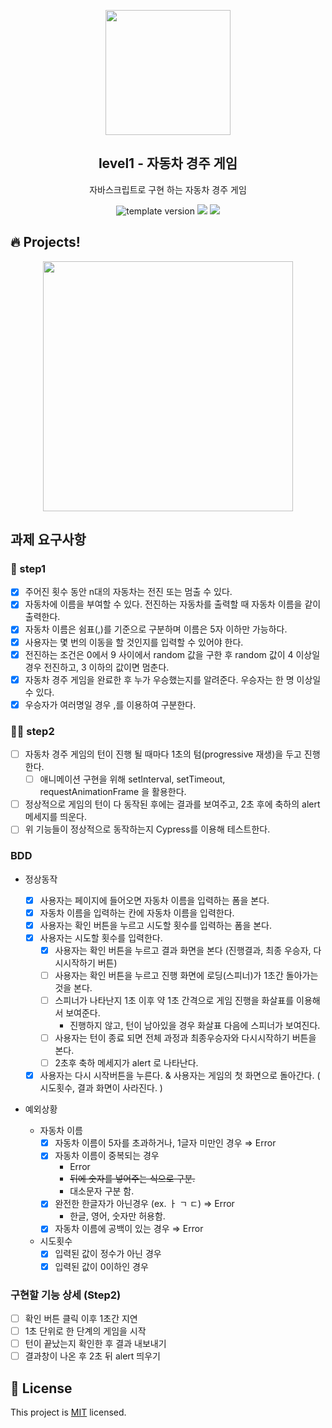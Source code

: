 <p align="middle" >
  <img width="200px;" src="https://user-images.githubusercontent.com/50367798/106415730-2645a280-6493-11eb-876c-ef7172652261.png"/>
</p>
<h2 align="middle">level1 - 자동차 경주 게임</h2>
<p align="middle">자바스크립트로 구현 하는 자동차 경주 게임</p>
<p align="middle">
<img src="https://img.shields.io/badge/version-1.0.0-blue?style=flat-square" alt="template version"/>
<img src="https://img.shields.io/badge/language-html-blue.svg?style=flat-square"/>
<a href="https://github.com/daybrush/moveable/blob/master/LICENSE" target="_blank">
  <img src="https://img.shields.io/github/license/daybrush/moveable.svg?style=flat-square&label=license&color=08CE5D"/>
  </a>
</p>

## 🔥 Projects!

<p align="middle">
  <img width="400" src="https://techcourse-storage.s3.ap-northeast-2.amazonaws.com/7c76e809d82a4a3aa0fd78a86be25427">
</p>

## 과제 요구사항

### 🎯 step1

- [x] 주어진 횟수 동안 n대의 자동차는 전진 또는 멈출 수 있다.
- [x] 자동차에 이름을 부여할 수 있다. 전진하는 자동차를 출력할 때 자동차 이름을 같이 출력한다.
- [x] 자동차 이름은 쉼표(,)를 기준으로 구분하며 이름은 5자 이하만 가능하다.
- [x] 사용자는 몇 번의 이동을 할 것인지를 입력할 수 있어야 한다.
- [x] 전진하는 조건은 0에서 9 사이에서 random 값을 구한 후 random 값이 4 이상일 경우 전진하고, 3 이하의 값이면 멈춘다.
- [x] 자동차 경주 게임을 완료한 후 누가 우승했는지를 알려준다. 우승자는 한 명 이상일 수 있다.
- [x] 우승자가 여러명일 경우 ,를 이용하여 구분한다.

### 🎯🎯 step2

- [ ] 자동차 경주 게임의 턴이 진행 될 때마다 1초의 텀(progressive 재생)을 두고 진행한다.
  - [ ] 애니메이션 구현을 위해 setInterval, setTimeout, requestAnimationFrame 을 활용한다.
- [ ] 정상적으로 게임의 턴이 다 동작된 후에는 결과를 보여주고, 2초 후에 축하의 alert 메세지를 띄운다.
- [ ] 위 기능들이 정상적으로 동작하는지 Cypress를 이용해 테스트한다.

### BDD

- 정상동작

  - [x] 사용자는 페이지에 들어오면 자동차 이름을 입력하는 폼을 본다.
  - [x] 자동차 이름을 입력하는 칸에 자동차 이름을 입력한다.
  - [x] 사용자는 확인 버튼을 누르고 시도할 횟수를 입력하는 폼을 본다.
  - [x] 사용자는 시도할 횟수를 입력한다.
        <step1>
    - [x] 사용자는 확인 버튼을 누르고 결과 화면을 본다 (진행결과, 최종 우승자, 다시시작하기 버튼)
          <step2>
    - [ ] 사용자는 확인 버튼을 누르고 진행 화면에 로딩(스피너)가 1초간 돌아가는 것을 본다.
    - [ ] 스피너가 나타난지 1초 이후 약 1초 간격으로 게임 진행을 화살표를 이용해서 보여준다.
      - 진행하지 않고, 턴이 남아있을 경우 화살표 다음에 스피너가 보여진다.
    - [ ] 사용자는 턴이 종료 되면 전체 과정과 최종우승자와 다시시작하기 버튼을 본다.
    - [ ] 2초후 축하 메세지가 alert 로 나타난다.
  - [x] 사용자는 다시 시작버튼을 누른다. & 사용자는 게임의 첫 화면으로 돌아간다. ( 시도횟수, 결과 화면이 사라진다. )

- 예외상황
  - 자동차 이름
    - [x] 자동차 이름이 5자를 초과하거나, 1글자 미만인 경우 ⇒ Error
    - [x] 자동차 이름이 중복되는 경우
      - Error
      - ~~뒤에 숫자를 넣어주는 식으로 구분.~~
      - 대소문자 구분 함.
    - [x] 완전한 한글자가 아닌경우 (ex. ㅏ ㄱ ㄷ) ⇒ Error
      - 한글, 영어, 숫자만 허용함.
    - [x] 자동차 이름에 공백이 있는 경우 ⇒ Error
  - 시도횟수
    - [x] 입력된 값이 정수가 아닌 경우
    - [x] 입력된 값이 0이하인 경우

### 구현할 기능 상세 (Step2)

- [ ] 확인 버튼 클릭 이후 1초간 지연
- [ ] 1초 단위로 한 단계의 게임을 시작
- [ ] 턴이 끝났는지 확인한 후 결과 내보내기
- [ ] 결과창이 나온 후 2초 뒤 alert 띄우기

## 📝 License

This project is [MIT](https://github.com/woowacourse/javascript-racingcar/blob/main/LICENSE) licensed.
